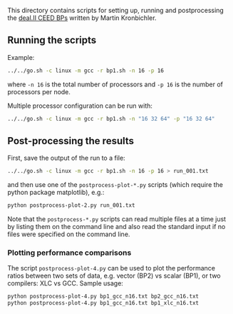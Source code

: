 
This directory contains scripts for setting up, running and postprocessing
the [deal.II CEED BPs](https://github.com/kronbichler/ceed_benchmarks_dealii)
written by Martin Kronbichler.

## Running the scripts

Example:
```sh
../../go.sh -c linux -m gcc -r bp1.sh -n 16 -p 16
```
where `-n 16` is the total number of processors and `-p 16` is the number of
processors per node.

Multiple processor configuration can be run with:
```sh
../../go.sh -c linux -m gcc -r bp1.sh -n "16 32 64" -p "16 32 64"
```

## Post-processing the results

First, save the output of the run to a file:
```sh
../../go.sh -c linux -m gcc -r bp1.sh -n 16 -p 16 > run_001.txt
```
and then use one of the `postprocess-plot-*.py` scripts (which require
the python package matplotlib), e.g.:
```sh
python postprocess-plot-2.py run_001.txt
```
Note that the `postprocess-*.py` scripts can read multiple files at a time just
by listing them on the command line and also read the standard input if no files
were specified on the command line.

### Plotting performance comparisons

The script `postprocess-plot-4.py` can be used to plot the performance ratios
between two sets of data, e.g. vector (BP2) vs scalar (BP1), or two compilers:
XLC vs GCC. Sample usage:
```sh
python postprocess-plot-4.py bp1_gcc_n16.txt bp2_gcc_n16.txt
python postprocess-plot-4.py bp1_gcc_n16.txt bp1_xlc_n16.txt
```
